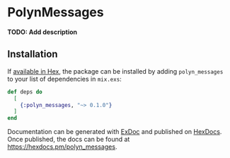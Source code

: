 # PolynMessages

**TODO: Add description**

## Installation

If [available in Hex](https://hex.pm/docs/publish), the package can be installed
by adding `polyn_messages` to your list of dependencies in `mix.exs`:

```elixir
def deps do
  [
    {:polyn_messages, "~> 0.1.0"}
  ]
end
```

Documentation can be generated with [ExDoc](https://github.com/elixir-lang/ex_doc)
and published on [HexDocs](https://hexdocs.pm). Once published, the docs can
be found at <https://hexdocs.pm/polyn_messages>.

